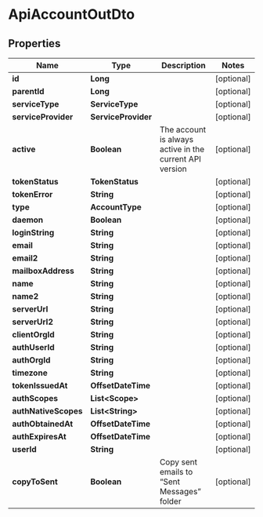 

# ApiAccountOutDto


## Properties

| Name | Type | Description | Notes |
|------------ | ------------- | ------------- | -------------|
|**id** | **Long** |  |  [optional] |
|**parentId** | **Long** |  |  [optional] |
|**serviceType** | **ServiceType** |  |  [optional] |
|**serviceProvider** | **ServiceProvider** |  |  [optional] |
|**active** | **Boolean** | The account is always active in the current API version |  [optional] |
|**tokenStatus** | **TokenStatus** |  |  [optional] |
|**tokenError** | **String** |  |  [optional] |
|**type** | **AccountType** |  |  [optional] |
|**daemon** | **Boolean** |  |  [optional] |
|**loginString** | **String** |  |  [optional] |
|**email** | **String** |  |  [optional] |
|**email2** | **String** |  |  [optional] |
|**mailboxAddress** | **String** |  |  [optional] |
|**name** | **String** |  |  [optional] |
|**name2** | **String** |  |  [optional] |
|**serverUrl** | **String** |  |  [optional] |
|**serverUrl2** | **String** |  |  [optional] |
|**clientOrgId** | **String** |  |  [optional] |
|**authUserId** | **String** |  |  [optional] |
|**authOrgId** | **String** |  |  [optional] |
|**timezone** | **String** |  |  [optional] |
|**tokenIssuedAt** | **OffsetDateTime** |  |  [optional] |
|**authScopes** | **List&lt;Scope&gt;** |  |  [optional] |
|**authNativeScopes** | **List&lt;String&gt;** |  |  [optional] |
|**authObtainedAt** | **OffsetDateTime** |  |  [optional] |
|**authExpiresAt** | **OffsetDateTime** |  |  [optional] |
|**userId** | **String** |  |  [optional] |
|**copyToSent** | **Boolean** | Copy sent emails to “Sent Messages” folder |  [optional] |



